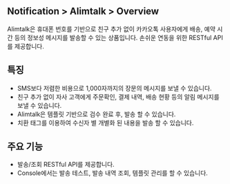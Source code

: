 ## Notification > Alimtalk > Overview

Alimtalk은 휴대폰 번호를 기반으로 친구 추가 없이 카카오톡 사용자에게 배송, 예약 시간 등의 정보성 메시지를 발송할 수 있는 상품입니다.
손쉬운 연동을 위한 RESTful API를 제공합니다.

## 특징
* SMS보다 저렴한 비용으로 1,000자까지의 장문의 메시지를 보낼 수 있습니다.
* 친구 추가 없이 자사 고객에게 주문확인, 결제 내역, 배송 현황 등의 알림 메시지를 보낼 수 있습니다.
* Alimtalk은 템플릿 기반으로 검수 완료 후, 발송 할 수 있습니다.
* 치환 태그를 이용하여 수신자 별 개별화 된 내용을 발송 할 수 있습니다.


## 주요 기능
* 발송/조회 RESTful API를 제공합니다.
* Console에서는 발송 테스트, 발송 내역 조회, 템플릿 관리를 할 수 있습니다.
